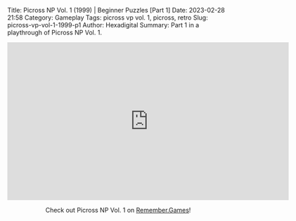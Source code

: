 Title: Picross NP Vol. 1 (1999) | Beginner Puzzles [Part 1]
Date: 2023-02-28 21:58
Category: Gameplay
Tags: picross vp vol. 1,  picross,  retro
Slug: picross-vp-vol-1-1999-p1
Author: Hexadigital
Summary: Part 1 in a playthrough of Picross NP Vol. 1.

<center><iframe src="https://www.youtube.com/embed/4eTqtihemm0?feature=oembed" allow="accelerometer; autoplay; encrypted-media; gyroscope; picture-in-picture" width="640" height="360" frameborder="0"></iframe>

Check out Picross NP Vol. 1 on [Remember.Games](https://remember.games/game/6791/picross-np-vol-1/)!</center>
